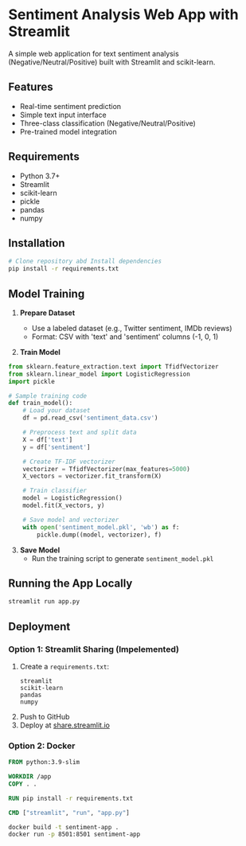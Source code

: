 # Sentiment Analysis Web App with Streamlit

A simple web application for text sentiment analysis (Negative/Neutral/Positive) built with Streamlit and scikit-learn.

## Features

- Real-time sentiment prediction
- Simple text input interface
- Three-class classification (Negative/Neutral/Positive)
- Pre-trained model integration

## Requirements

- Python 3.7+
- Streamlit
- scikit-learn
- pickle
- pandas
- numpy

## Installation

```bash
# Clone repository abd Install dependencies
pip install -r requirements.txt
```

## Model Training

1. **Prepare Dataset**

   - Use a labeled dataset (e.g., Twitter sentiment, IMDb reviews)
   - Format: CSV with 'text' and 'sentiment' columns (-1, 0, 1)

2. **Train Model**

```python
from sklearn.feature_extraction.text import TfidfVectorizer
from sklearn.linear_model import LogisticRegression
import pickle

# Sample training code
def train_model():
    # Load your dataset
    df = pd.read_csv('sentiment_data.csv')

    # Preprocess text and split data
    X = df['text']
    y = df['sentiment']

    # Create TF-IDF vectorizer
    vectorizer = TfidfVectorizer(max_features=5000)
    X_vectors = vectorizer.fit_transform(X)

    # Train classifier
    model = LogisticRegression()
    model.fit(X_vectors, y)

    # Save model and vectorizer
    with open('sentiment_model.pkl', 'wb') as f:
        pickle.dump((model, vectorizer), f)
```

3. **Save Model**
   - Run the training script to generate `sentiment_model.pkl`

## Running the App Locally

```bash
streamlit run app.py
```

## Deployment

### Option 1: Streamlit Sharing (Impelemented)

1. Create a `requirements.txt`:
   ```
   streamlit
   scikit-learn
   pandas
   numpy
   ```
2. Push to GitHub
3. Deploy at [share.streamlit.io](https://share.streamlit.io/)

### Option 2: Docker

```dockerfile
FROM python:3.9-slim

WORKDIR /app
COPY . .

RUN pip install -r requirements.txt

CMD ["streamlit", "run", "app.py"]
```

```bash
docker build -t sentiment-app .
docker run -p 8501:8501 sentiment-app
```
